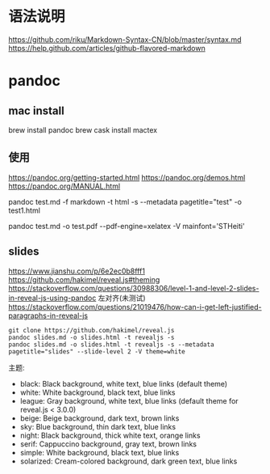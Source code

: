 # 语法说明

https://github.com/riku/Markdown-Syntax-CN/blob/master/syntax.md
https://help.github.com/articles/github-flavored-markdown

# pandoc

## mac install

brew install pandoc
brew cask install mactex

## 使用

https://pandoc.org/getting-started.html
https://pandoc.org/demos.html
https://pandoc.org/MANUAL.html

pandoc test.md  -f markdown -t html -s --metadata pagetitle="test" -o test1.html

pandoc test.md -o test.pdf --pdf-engine=xelatex  -V mainfont='STHeiti'

## slides

https://www.jianshu.com/p/6e2ec0b8fff1
https://github.com/hakimel/reveal.js#theming
https://stackoverflow.com/questions/30988306/level-1-and-level-2-slides-in-reveal-js-using-pandoc
左对齐(未测试)
https://stackoverflow.com/questions/21019476/how-can-i-get-left-justified-paragraphs-in-reveal-js

```shell
git clone https://github.com/hakimel/reveal.js
pandoc slides.md -o slides.html -t revealjs -s
pandoc slides.md -o slides.html -t revealjs -s --metadata pagetitle="slides" --slide-level 2 -V theme=white
```
主题:
* black: Black background, white text, blue links (default theme)
* white: White background, black text, blue links
* league: Gray background, white text, blue links (default theme for reveal.js < 3.0.0)
* beige: Beige background, dark text, brown links
* sky: Blue background, thin dark text, blue links
* night: Black background, thick white text, orange links
* serif: Cappuccino background, gray text, brown links
* simple: White background, black text, blue links
* solarized: Cream-colored background, dark green text, blue links